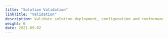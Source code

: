 ```yaml
---
title: "Solution Validation"
linkTitle: "Validation"
description: Validate solution deployment, configuration and conformance using Postman and official conformance certification tests
weight: 6
date: 2021-09-02
---
```


